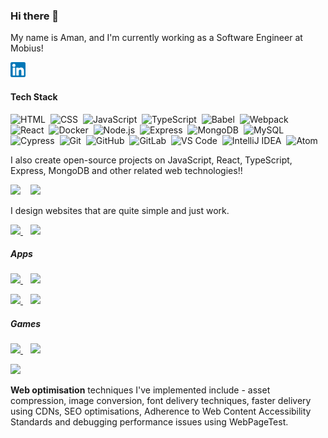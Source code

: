 ### Hi there 👋

My name is Aman, and I'm currently working as a Software Engineer at Mobius!

<a href="https://www.linkedin.com/in/aman-kumar-316848192/"><img src="linkedin.png" width="24px" /></a>&nbsp;&nbsp;&nbsp;&nbsp;

#### Tech Stack

![HTML](https://img.shields.io/badge/-HTML-E34F26?style=for-the-badge&logoColor=white&logo=HTML5)&nbsp;
![CSS](https://img.shields.io/badge/-CSS-1572B6?style=for-the-badge&logoColor=white&logo=CSS3)&nbsp;
![JavaScript](https://img.shields.io/badge/-JavaScript-F7DF1E?style=for-the-badge&logoColor=white&logo=javascript)&nbsp;
![TypeScript](https://img.shields.io/badge/-TypeScript-3178C6?style=for-the-badge&logoColor=white&logo=typescript)&nbsp;
![Babel](https://img.shields.io/badge/-Babel-F9DC3E?style=for-the-badge&logoColor=white&logo=babel)&nbsp;
![Webpack](https://img.shields.io/badge/-Webpack-8DD6F9?style=for-the-badge&logoColor=white&logo=webpack)<br />
![React](https://img.shields.io/badge/-React-61DAFB?style=for-the-badge&logoColor=white&logo=react)&nbsp;
![Docker](https://img.shields.io/badge/-Docker-2496ED?style=for-the-badge&logoColor=white&logo=docker)&nbsp;
![Node.js](https://img.shields.io/badge/-Node.js-339933?style=for-the-badge&logoColor=white&logo=node.js)&nbsp;
![Express](https://img.shields.io/badge/-Express-000000?style=for-the-badge&logoColor=white&logo=express)&nbsp;
![MongoDB](https://img.shields.io/badge/-MongoDB-47A248?style=for-the-badge&logoColor=white&logo=mongodb)&nbsp;
![MySQL](https://img.shields.io/badge/-MySQL-4479A1?style=for-the-badge&logoColor=white&logo=mysql)<br />
![Cypress](https://img.shields.io/badge/-Cypress-17202C?style=for-the-badge&logoColor=white&logo=cypress)&nbsp;
![Git](https://img.shields.io/badge/-Git-F05032?style=for-the-badge&logoColor=white&logo=git)&nbsp;
![GitHub](https://img.shields.io/badge/-GitHub-181717?style=for-the-badge&logoColor=white&logo=github)&nbsp;
![GitLab](https://img.shields.io/badge/-GitLab-FCA121?style=for-the-badge&logoColor=white&logo=gitlab)&nbsp;
![VS Code](https://img.shields.io/badge/-VS%20Code-007ACC?style=for-the-badge&logoColor=white&logo=visual-studio-code)&nbsp;
![IntelliJ IDEA](https://img.shields.io/badge/-IntelliJ%20IDEA-2C2255?style=for-the-badge&logoColor=white&logo=intellij-idea)&nbsp;
![Atom](https://img.shields.io/badge/-Atom-66595C?style=for-the-badge&logoColor=white&logo=atom)

I also create open-source projects on JavaScript, React, TypeScript, Express, MongoDB and other related web technologies!!

<p>
  <img src="https://github-readme-stats.vercel.app/api?username=Aman-kumar001&show_icons=true&theme=merko&hide=contribs" width="55%" />
  &nbsp;&nbsp;
  <img src="https://github-readme-stats.vercel.app/api/top-langs/?username=Aman-kumar001&theme=merko&layout=compact" width="40%" />
</p>

I design websites that are quite simple and just work. 

<p>
  <a href="https://github.com/Aman-kumar001/graph-search-visualizer">
    <img src="https://github-readme-stats.vercel.app/api/pin/?username=Aman-kumar001&repo=graph-search-visualizer&theme=radical" width="47%" />
  </a>
  &nbsp;&nbsp;
  <a href="https://github.com/Aman-kumar001/frontend-mentor-challenges">
    <img src="https://github-readme-stats.vercel.app/api/pin/?username=Aman-kumar001&repo=frontend-mentor-challenges&theme=radical" width="47%" />
  </a>
</p>

##### Apps

<p>
  <a href="https://github.com/Aman-kumar001/Discuss">
    <img src="https://github-readme-stats.vercel.app/api/pin/?username=Aman-kumar001&repo=Discuss&theme=tokyonight" width="47%" />
  </a>
  &nbsp;&nbsp;
  <a href="https://github.com/Aman-kumar001/flexmoney">
    <img src="https://github-readme-stats.vercel.app/api/pin/?username=Aman-kumar001&repo=flexmoney&theme=tokyonight" width="47%" />
  </a>
</p>

<p>
  <a href="https://github.com/Aman-kumar001/Interview-Scheduler">
    <img src="https://github-readme-stats.vercel.app/api/pin/?username=Aman-kumar001&repo=Interview-Scheduler&theme=tokyonight" width="47%" />
  </a>
  &nbsp;&nbsp;
  <a href="https://github.com/Aman-kumar001/PHC-Administration-Covid-19">
    <img src="https://github-readme-stats.vercel.app/api/pin/?username=Aman-kumar001&repo=PHC-Administration-Covid-19&theme=tokyonight" width="47%" />
  </a>
</p>

##### Games

<p>
  <a href="https://github.com/Aman-kumar001/QuizPage">
    <img src="https://github-readme-stats.vercel.app/api/pin/?username=Aman-kumar001&repo=QuizPage&theme=great-gatsby" width="47%" />
  </a>
  &nbsp;&nbsp;
  <a href="https://github.com/Aman-kumar001/Impossible-Button">
    <img src="https://github-readme-stats.vercel.app/api/pin/?username=Aman-kumar001&repo=Impossible-Button&theme=great-gatsby" width="47%" />
  </a>
</p>

<p>
  <a href="https://github.com/Aman-kumar001/Simon-Game">
    <img src="https://github-readme-stats.vercel.app/api/pin/?username=Aman-kumar001&repo=Simon-Game&theme=great-gatsby" width="47%" />
  </a>
</p>

**Web optimisation** techniques I've implemented include - asset compression, image conversion, font delivery techniques, faster delivery using CDNs, SEO optimisations, Adherence to Web Content Accessibility Standards and debugging performance issues using WebPageTest.
